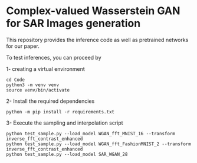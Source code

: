 # Complex-valued Wasserstein GAN for SAR Images generation

This repository provides the inference code as well as pretrained networks for our paper. 

To test inferences, you can proceed by 

1- creating a virtual environment

```
cd Code
python3 -m venv venv
source venv/bin/activate
```

2- Install the required dependencies

```
python -m pip install -r requirements.txt
```

3- Execute the sampling and interpolation script

```
python test_sample.py --load_model WGAN_fft_MNIST_16 --transform inverse_fft_contrast_enhanced
python test_sample.py --load_model WGAN_fft_FashionMNIST_2 --transform inverse_fft_contrast_enhanced
python test_sample.py --load_model SAR_WGAN_28 
```

